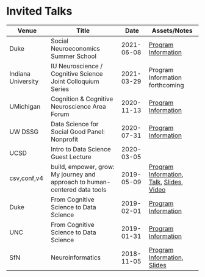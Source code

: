 # Invited Talks

Venue | Title | Date | Assets/Notes
----- | ----- | ---- | ------------
Duke | Social Neuroeconomics Summer School | 2021-06-08 | [Program Information](https://www.socialneuroecon.school/2021#schedule2021)
Indiana University | IU Neuroscience / Cognitive Science Joint Colloquium Series | 2021-03-29 | Program Information forthcoming
UMichigan | Cognition & Cognitive Neuroscience Area Forum | 2020-11-13 | [Program Information](https://events.umich.edu/event/79117)
UW DSSG | Data Science for Social Good Panel: Nonprofit | 2020-07-31 | [Program Information](https://escience.washington.edu/2020-data-science-for-social-good-projects/)
UCSD | Intro to Data Science Guest Lecture | 2020-03-05 |
csv,conf,v4 | build, empower, grow: My journey and approach to human-centered data tools | 2019-05-09 | [Program Information](https://csvconf.com/), [Talk](https://youtu.be/0_Ws9t9FGqA), [Slides](https://doi.org/10.5281/zenodo.2766123#.XOJYNSDeghk), [Video](https://neuronline.sfn.org/professional-development/data-sharing-principles-to-promote-open-science)
Duke | From Cognitive Science to Data Science | 2019-02-01 | [Program Information](https://dibs.duke.edu/events/teon-brooks-mozilla)
UNC | From Cognitive Science to Data Science | 2019-01-31 | [Program Information](https://cogpsych.unc.edu/event/cognitive-talk-81/)
SfN | Neuroinformatics | 2018-11-05 | [Program Information](https://www.sfn.org/Meetings/Neuroscience-2018/Sessions-and-Events/Professional-Development-Workshops#Monday,-November-05,-2018), [Slides](https://doi.org/10.5281/zenodo.3245440)
